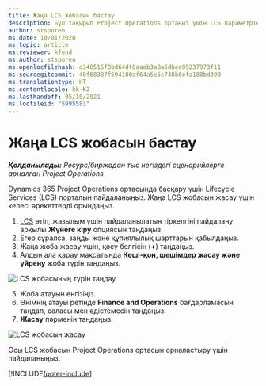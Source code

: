```yaml
---
title: Жаңа LCS жобасын бастау
description: Бұл тақырып Project Operations ортаңыз үшін LCS параметрінде жаңа жоба жасау туралы ақпарат береді.
author: stsporen
ms.date: 10/01/2020
ms.topic: article
ms.reviewer: kfend
ms.author: stsporen
ms.openlocfilehash: d348515f8bd64df8aaab3a8a6dbee09237973f11
ms.sourcegitcommit: 40f68387f594180af64a5e5c748b6efa188bd300
ms.translationtype: HT
ms.contentlocale: kk-KZ
ms.lasthandoff: 05/10/2021
ms.locfileid: "5995583"
---
```

# <a name="start-a-new-lcs-project"></a>Жаңа LCS жобасын бастау

_**Қолданылады:** Ресурс/биржадан тыс негіздегі сценарийлерге арналған Project Operations_

Dynamics 365 Project Operations ортасында басқару үшін Lifecycle Services (LCS) порталын пайдаланыңыз. Жаңа LCS жобасын жасау үшін келесі әрекеттерді орындаңыз.

1. [LCS](https://lcs.dynamics.com/Logon/Index) өтіп, жазылым үшін пайдаланылатын тіркелгіні пайдалану арқылы **Жүйеге кіру** опциясын таңдаңыз.
2. Егер сұралса, заңды және құпиялылық шарттарын қабылдаңыз.
3. Жаңа жоба жасау үшін, қосу белгісін (**+**) таңдаңыз.
4. Алдын ала қарау мақсатында **Көші-қон, шешімдер жасау және үйрену** жоба түрін таңдаңыз.

  ![LCS жобасының түрін таңдау](./media/create-lcs-1.png)

5. Жоба атауын енгізіңіз. 
6. Өнімнің атауы ретінде **Finance and Operations** бағдарламасын таңдап, саласы мен әдістемесін таңдаңыз. 
7. **Жасау** пәрменін таңдаңыз.

![LCS жобасын жасау](./media/create-lcs-2.png)

Осы LCS жобасын Project Operations ортасын орналастыру үшін пайдаланыңыз.



[!INCLUDE[footer-include](../includes/footer-banner.md)]